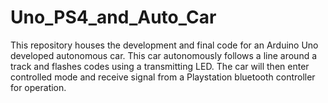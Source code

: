# Uno_PS4_and_Auto_Car
This repository houses the development and final code for an Arduino Uno developed autonomous car. This car autonomously follows a line around a track and flashes codes using a transmitting LED. The car will then enter controlled mode and receive signal from a Playstation bluetooth controller for operation.
